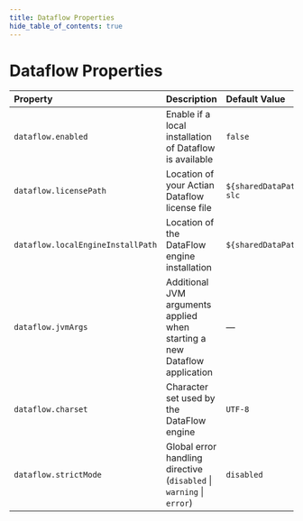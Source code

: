 ```yaml
---
title: Dataflow Properties
hide_table_of_contents: true
---
```


# Dataflow Properties

| Property| Description| Default Value |
| :--- | :--- | :--- |
| `dataflow.enabled` | Enable if a local installation of Dataflow is available | `false` |
| `dataflow.licensePath` | Location of your Actian Dataflow license file | `${sharedDataPath}/license/df6. slc` |
| `dataflow.localEngineInstallPath` | Location of the DataFlow engine installation | `${sharedDataPath}/dataflow/bin` |
| `dataflow.jvmArgs` | Additional JVM arguments applied when starting a new Dataflow application | — |
| `dataflow.charset` | Character set used by the DataFlow engine | `UTF-8` |
 | `dataflow.strictMode` | Global error handling directive (`disabled` &#124; `warning` &#124; `error`) | `disabled` |


